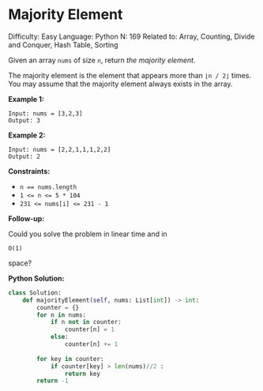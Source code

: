 # Majority Element

Difficulty: Easy
Language: Python
N: 169
Related to: Array, Counting, Divide and Conquer, Hash Table, Sorting

Given an array `nums` of size `n`, return *the majority element*.

The majority element is the element that appears more than `⌊n / 2⌋` times. You may assume that the majority element always exists in the array.

**Example 1:**

```
Input: nums = [3,2,3]
Output: 3

```

**Example 2:**

```
Input: nums = [2,2,1,1,1,2,2]
Output: 2

```

**Constraints:**

- `n == nums.length`
- `1 <= n <= 5 * 104`
- `231 <= nums[i] <= 231 - 1`

**Follow-up:**

Could you solve the problem in linear time and in

```
O(1)
```

space?

**Python Solution:**

```python
class Solution:
    def majorityElement(self, nums: List[int]) -> int:
        counter = {}
        for n in nums:
            if n not in counter:
                counter[n] = 1
            else:
                counter[n] += 1
                
        for key in counter:
            if counter[key] > len(nums)//2 :
                return key
        return -1
```